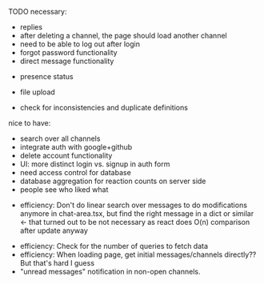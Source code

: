 TODO
necessary:
+ replies
+ after deleting a channel, the page should load another channel
+ need to be able to log out after login
+ forgot password functionality
+ direct message functionality
- presence status
- file upload

- check for inconsistencies and duplicate definitions

nice to have:
- search over all channels
- integrate auth with google+github
- delete account functionality
- UI: more distinct login vs. signup in auth form
- need access control for database
- database aggregation for reaction counts on server side
- people see who liked what
+ efficiency: Don't do linear search over messages to do modifications anymore in chat-area.tsx, but find the right message in a dict or similar <- that turned out to be not necessary as react does O(n) comparison after update anyway
- efficiency: Check for the number of queries to fetch data
- efficiency: When loading page, get initial messages/channels directly?? But that's hard I guess
- "unread messages" notification in non-open channels.